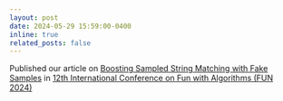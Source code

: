 ```yaml
---
layout: post
date: 2024-05-29 15:59:00-0400
inline: true
related_posts: false
---
```


Published our article on <a href='https://drops.dagstuhl.de/entities/document/10.4230/LIPIcs.FUN.2024.13'>Boosting Sampled String Matching with Fake Samples</a> in <a href="https://drops.dagstuhl.de/entities/volume/LIPIcs-volume-291">12th International Conference on Fun with Algorithms (FUN 2024)</a>
